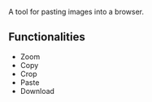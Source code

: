 A tool for pasting images into a browser.

## Functionalities
- Zoom
- Copy
- Crop
- Paste
- Download